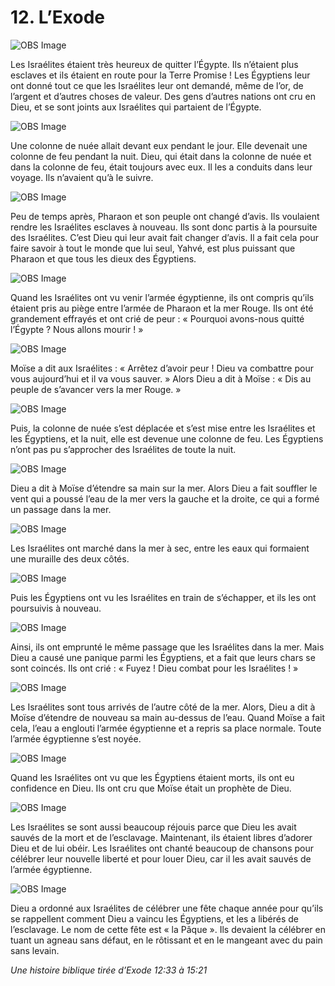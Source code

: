# 12. L’Exode

![OBS Image](https://cdn.door43.org/obs/jpg/360px/obs-en-12-01.jpg)

Les Israélites étaient très heureux de quitter l’Égypte. Ils n’étaient plus esclaves et ils étaient en route pour la Terre Promise ! Les Égyptiens leur ont donné tout ce que les Israélites leur ont demandé, même de l’or, de l’argent et d’autres choses de valeur. Des gens d’autres nations ont cru en Dieu, et se sont joints aux Israélites qui partaient de l’Égypte.

![OBS Image](https://cdn.door43.org/obs/jpg/360px/obs-en-12-02.jpg)

Une colonne de nuée allait devant eux pendant le jour. Elle devenait une colonne de feu pendant la nuit. Dieu, qui était dans la colonne de nuée et dans la colonne de feu, était toujours avec eux. Il les a conduits dans leur voyage. Ils n’avaient qu’à le suivre.

![OBS Image](https://cdn.door43.org/obs/jpg/360px/obs-en-12-03.jpg)

Peu de temps après, Pharaon et son peuple ont changé d’avis. Ils voulaient rendre les Israélites esclaves à nouveau. Ils sont donc partis à la poursuite des Israélites. C’est Dieu qui leur avait fait changer d’avis. Il a fait cela pour faire savoir à tout le monde que lui seul, Yahvé, est plus puissant que Pharaon et que tous les dieux des Égyptiens.

![OBS Image](https://cdn.door43.org/obs/jpg/360px/obs-en-12-04.jpg)

Quand les Israélites ont vu venir l’armée égyptienne, ils ont compris qu’ils étaient pris au piège entre l’armée de Pharaon et la mer Rouge. Ils ont été grandement effrayés et ont crié de peur : « Pourquoi avons-nous quitté l’Égypte ? Nous allons mourir ! »

![OBS Image](https://cdn.door43.org/obs/jpg/360px/obs-en-12-05.jpg)

Moïse a dit aux Israélites : « Arrêtez d’avoir peur ! Dieu va combattre pour vous aujourd’hui et il va vous sauver. » Alors Dieu a dit à Moïse : « Dis au peuple de s’avancer vers la mer Rouge. »

![OBS Image](https://cdn.door43.org/obs/jpg/360px/obs-en-12-06.jpg)

Puis, la colonne de nuée s’est déplacée et s’est mise entre les Israélites et les Égyptiens, et la nuit, elle est devenue une colonne de feu. Les Égyptiens n’ont pas pu s’approcher des Israélites de toute la nuit.

![OBS Image](https://cdn.door43.org/obs/jpg/360px/obs-en-12-07.jpg)

Dieu a dit à Moïse d’étendre sa main sur la mer. Alors Dieu a fait souffler le vent qui a poussé l’eau de la mer vers la gauche et la droite, ce qui a formé un passage dans la mer.

![OBS Image](https://cdn.door43.org/obs/jpg/360px/obs-en-12-08.jpg)

Les Israélites ont marché dans la mer à sec, entre les eaux qui formaient une muraille des deux côtés.

![OBS Image](https://cdn.door43.org/obs/jpg/360px/obs-en-12-09.jpg)

Puis les Égyptiens ont vu les Israélites en train de s’échapper, et ils les ont poursuivis à nouveau.

![OBS Image](https://cdn.door43.org/obs/jpg/360px/obs-en-12-10.jpg)

Ainsi, ils ont emprunté le même passage que les Israélites dans la mer. Mais Dieu a causé une panique parmi les Égyptiens, et a fait que leurs chars se sont coincés. Ils ont crié : « Fuyez ! Dieu combat pour les Israélites ! »

![OBS Image](https://cdn.door43.org/obs/jpg/360px/obs-en-12-11.jpg)

Les Israélites sont tous arrivés de l’autre côté de la mer. Alors, Dieu a dit à Moïse d’étendre de nouveau sa main au-dessus de l’eau. Quand Moïse a fait cela, l’eau a englouti l’armée égyptienne et a repris sa place normale. Toute l’armée égyptienne s’est noyée.

![OBS Image](https://cdn.door43.org/obs/jpg/360px/obs-en-12-12.jpg)

Quand les Israélites ont vu que les Égyptiens étaient morts, ils ont eu confidence en Dieu. Ils ont cru que Moïse était un prophète de Dieu.

![OBS Image](https://cdn.door43.org/obs/jpg/360px/obs-en-12-13.jpg)

Les Israélites se sont aussi beaucoup réjouis parce que Dieu les avait sauvés de la mort et de l’esclavage. Maintenant, ils étaient libres d’adorer Dieu et de lui obéir. Les Israélites ont chanté beaucoup de chansons pour célébrer leur nouvelle liberté et pour louer Dieu, car il les avait sauvés de l’armée égyptienne.

![OBS Image](https://cdn.door43.org/obs/jpg/360px/obs-en-12-14.jpg)

Dieu a ordonné aux Israélites de célébrer une fête chaque année pour qu’ils se rappellent comment Dieu a vaincu les Égyptiens, et les a libérés de l’esclavage. Le nom de cette fête est « la Pâque ». Ils devaient la célébrer en tuant un agneau sans défaut, en le rôtissant et en le mangeant avec du pain sans levain.

_Une histoire biblique tirée d’Exode 12:33 à 15:21_